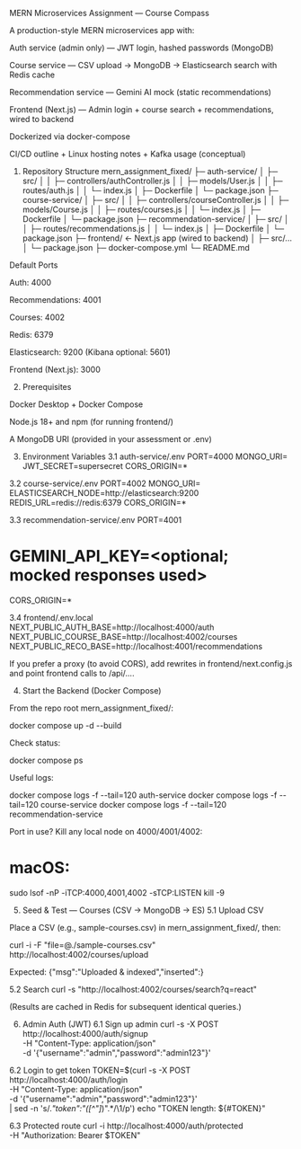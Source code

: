 MERN Microservices Assignment — Course Compass

A production-style MERN microservices app with:

Auth service (admin only) — JWT login, hashed passwords (MongoDB)

Course service — CSV upload → MongoDB → Elasticsearch search with Redis cache

Recommendation service — Gemini AI mock (static recommendations)

Frontend (Next.js) — Admin login + course search + recommendations, wired to backend

Dockerized via docker-compose

CI/CD outline + Linux hosting notes + Kafka usage (conceptual)

1) Repository Structure
mern_assignment_fixed/
├─ auth-service/
│  ├─ src/
│  │  ├─ controllers/authController.js
│  │  ├─ models/User.js
│  │  ├─ routes/auth.js
│  │  └─ index.js
│  ├─ Dockerfile
│  └─ package.json
├─ course-service/
│  ├─ src/
│  │  ├─ controllers/courseController.js
│  │  ├─ models/Course.js
│  │  ├─ routes/courses.js
│  │  └─ index.js
│  ├─ Dockerfile
│  └─ package.json
├─ recommendation-service/
│  ├─ src/
│  │  ├─ routes/recommendations.js
│  │  └─ index.js
│  ├─ Dockerfile
│  └─ package.json
├─ frontend/                  ← Next.js app (wired to backend)
│  ├─ src/...
│  └─ package.json
├─ docker-compose.yml
└─ README.md


Default Ports

Auth: 4000

Recommendations: 4001

Courses: 4002

Redis: 6379

Elasticsearch: 9200 (Kibana optional: 5601)

Frontend (Next.js): 3000

2) Prerequisites

Docker Desktop + Docker Compose

Node.js 18+ and npm (for running frontend/)

A MongoDB URI (provided in your assessment or .env)

3) Environment Variables
3.1 auth-service/.env
PORT=4000
MONGO_URI=<your-mongodb-uri>
JWT_SECRET=supersecret
CORS_ORIGIN=*

3.2 course-service/.env
PORT=4002
MONGO_URI=<your-mongodb-uri>
ELASTICSEARCH_NODE=http://elasticsearch:9200
REDIS_URL=redis://redis:6379
CORS_ORIGIN=*

3.3 recommendation-service/.env
PORT=4001
# GEMINI_API_KEY=<optional; mocked responses used>
CORS_ORIGIN=*

3.4 frontend/.env.local
NEXT_PUBLIC_AUTH_BASE=http://localhost:4000/auth
NEXT_PUBLIC_COURSE_BASE=http://localhost:4002/courses
NEXT_PUBLIC_RECO_BASE=http://localhost:4001/recommendations


If you prefer a proxy (to avoid CORS), add rewrites in frontend/next.config.js and point frontend calls to /api/....

4) Start the Backend (Docker Compose)

From the repo root mern_assignment_fixed/:

docker compose up -d --build


Check status:

docker compose ps


Useful logs:

docker compose logs -f --tail=120 auth-service
docker compose logs -f --tail=120 course-service
docker compose logs -f --tail=120 recommendation-service


Port in use? Kill any local node on 4000/4001/4002:

# macOS:
sudo lsof -nP -iTCP:4000,4001,4002 -sTCP:LISTEN
kill -9 <PID>

5) Seed & Test — Courses (CSV → MongoDB → ES)
5.1 Upload CSV

Place a CSV (e.g., sample-courses.csv) in mern_assignment_fixed/, then:

curl -i -F "file=@./sample-courses.csv" http://localhost:4002/courses/upload


Expected: {"msg":"Uploaded & indexed","inserted":<n>}

5.2 Search
curl -s "http://localhost:4002/courses/search?q=react"


(Results are cached in Redis for subsequent identical queries.)

6) Admin Auth (JWT)
6.1 Sign up admin
curl -s -X POST http://localhost:4000/auth/signup \
  -H "Content-Type: application/json" \
  -d '{"username":"admin","password":"admin123"}'

6.2 Login to get token
TOKEN=$(curl -s -X POST http://localhost:4000/auth/login \
  -H "Content-Type: application/json" \
  -d '{"username":"admin","password":"admin123"}' \
| sed -n 's/.*"token":"\([^"]*\)".*/\1/p')
echo "TOKEN length: ${#TOKEN}"

6.3 Protected route
curl -i http://localhost:4000/auth/protected \
  -H "Authorization: Bearer $TOKEN"